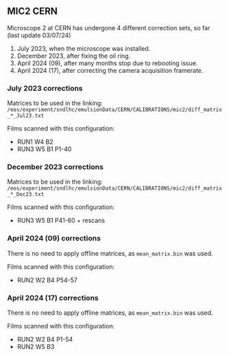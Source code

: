 ## MIC2 CERN
Microscope 2 at CERN has undergone 4 different correction sets, so far (last update 03/07/24)
1. July 2023, when the microscope was installed.
2. December 2023, after fixing the oil ring.
3. April 2024 (09), after many months stop due to rebooting issue.
4. April 2024 (17), after correcting the camera acquisition framerate.

### July 2023 corrections
Matrices to be used in the linking:
`/eos/experiment/sndlhc/emulsionData/CERN/CALIBRATIONS/mic2/diff_matrix_*_Jul23.txt`

Films scanned with this configuration:
- RUN1 W4 B2
- RUN3 W5 B1 P1-40

### December 2023 corrections
Matrices to be used in the linking:
`/eos/experiment/sndlhc/emulsionData/CERN/CALIBRATIONS/mic2/diff_matrix_*_Dec23.txt`

Films scanned with this configuration:
- RUN3 W5 B1 P41-60 + rescans

### April 2024 (09) corrections 
There is no need to apply offline matrices, as `mean_matrix.bin` was used.

Films scanned with this configuration:
- RUN2 W2 B4 P54-57

### April 2024 (17) corrections 
There is no need to apply offline matrices, as `mean_matrix.bin` was used.

Films scanned with this configuration:
- RUN2 W2 B4 P1-54
- RUN2 W5 B3

